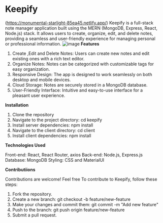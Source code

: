# Keepify  

(https://monumental-starlight-85ea45.netlify.app/)
Keepify is a full-stack note manager application built using the MERN (MongoDB, Express, React, Node.js) stack. 
It allows users to create, organize, edit, and delete notes, providing a seamless and user-friendly experience for managing personal or professional information.
![image](https://github.com/Gaurav472002/Keepify/assets/97028366/46843e83-8877-47e4-b030-d500d4dff670)
**Features**


1. Create ,Edit and Delete Notes: Users can create new notes and edit existing ones with a rich text editor.
2. Organize Notes: Notes can be categorized with customizable tags for easy organization.
3. Responsive Design: The app is designed to work seamlessly on both desktop and mobile devices.
4. Cloud Storage: Notes are securely stored in a MongoDB database.
5. User-Friendly Interface: Intuitive and easy-to-use interface for a pleasant user experience.

**Installation**
1. Clone the repository
2. Navigate to the project directory: cd keepify
3. Install server dependencies: npm install
4. Navigate to the client directory: cd client
5. Install client dependencies: npm install

**Technologies Used**

Front-end: React, React Router, axios
Back-end: Node.js, Express.js
Database: MongoDB
Styling: CSS and MaterialUI 

**Contributiions**

Contributions are welcome! Feel free To contribute to Keepify, follow these steps:

1. Fork the repository.
2. Create a new branch: git checkout -b feature/new-feature
3. Make your changes and commit them: git commit -m "Add new feature"
4. Push to the branch: git push origin feature/new-feature
5. Submit a pull request.
